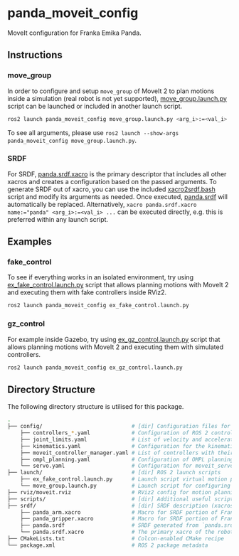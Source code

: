 # panda_moveit_config

MoveIt configuration for Franka Emika Panda.

## Instructions

### move_group

In order to configure and setup `move_group` of MoveIt 2 to plan motions inside a simulation (real robot is not yet supported), [move_group.launch.py](./launch/move_group.launch.py) script can be launched or included in another launch script.

```bash
ros2 launch panda_moveit_config move_group.launch.py <arg_i>:=<val_i>
```

To see all arguments, please use `ros2 launch --show-args panda_moveit_config move_group.launch.py`.

### SRDF

For SRDF, [panda.srdf.xacro](./srdf/panda.srdf.xacro) is the primary descriptor that includes all other xacros and creates a configuration based on the passed arguments. To generate SRDF out of xacro, you can use the included [xacro2srdf.bash](./scripts/xacro2srdf.bash) script and modify its arguments as needed. Once executed, [panda.srdf](./srdf/panda.srdf) will automatically be replaced. Alternatively, `xacro panda.srdf.xacro name:="panda" <arg_i>:=<val_i> ...` can be executed directly, e.g. this is preferred within any launch script.

## Examples

### fake_control

To see if everything works in an isolated environment, try using [ex_fake_control.launch.py](./launch/ex_fake_control.launch.py) script that allows planning motions with MoveIt 2 and executing them with fake controllers inside RViz2.

```bash
ros2 launch panda_moveit_config ex_fake_control.launch.py
```

### gz_control

For example inside Gazebo, try using [ex_gz_control.launch.py](./launch/ex_gz_control.launch.py) script that allows planning motions with MoveIt 2 and executing them with simulated controllers.

```bash
ros2 launch panda_moveit_config ex_gz_control.launch.py
```

## Directory Structure

The following directory structure is utilised for this package.

```bash
.
├── config/                            # [dir] Configuration files for MoveIt 2
    ├── controllers_*.yaml             # Configuration of ROS 2 controllers for different command interfaces
    ├── joint_limits.yaml              # List of velocity and acceleration joint limits
    ├── kinematics.yaml                # Configuration for the kinematic solver
    ├── moveit_controller_manager.yaml # List of controllers with their type and action namespace for use with MoveIt 2
    ├── ompl_planning.yaml             # Configuration of OMPL planning and specific planners
    └── servo.yaml                     # Configuration for moveit_servo
├── launch/                            # [dir] ROS 2 launch scripts
    ├── ex_fake_control.launch.py      # Launch script virtual motion planning and execution inside RViz2
    └── move_group.launch.py           # Launch script for configuring and setting up move_group of MoveIt 2
├── rviz/moveit.rviz                   # RViz2 config for motion planning with MoveIt 2
├── scripts/                           # [dir] Additional useful scripts
├── srdf/                              # [dir] SRDF description (xacros)
    ├── panda_arm.xacro                # Macro for SRDF portion of Franka Emika Panda arm
    ├── panda_gripper.xacro            # Macro for SRDF portion of Franka Emika Panda gripper
    ├── panda.srdf                     # SRDF generated from `panda.srdf.xacro`
    └── panda.srdf.xacro               # The primary xacro of the robot that combines both arm and gripper
├── CMakeLists.txt                     # Colcon-enabled CMake recipe
└── package.xml                        # ROS 2 package metadata
```
